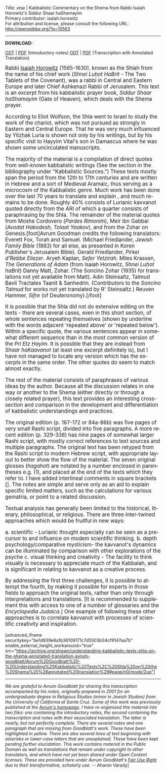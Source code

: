 <html>
<head></head>
<body>
Title: שמע | Kabbalistic Commentary on the Shema from Rabbi Isaiah Horowitz's Siddur Shaar haShamayim<br />
Primary contributor: isaiah.horowitz<br />
For attribution and license, please consult the following URL: <a href="http://opensiddur.org/?p=10563">http://opensiddur.org/?p=10563</a>
<p />
<hr />

<strong>DOWNLOAD:</strong>

<a href="https://opensiddur.org/wp-content/uploads/2015/03/Avrum-Goodblatt-Understanding-Kabbalistic-Texts-Shla-on-the-Shema-introduction.odt">ODT</a> | <a href="https://opensiddur.org/wp-content/uploads/2015/03/Avrum-Goodblatt-Understanding-Kabbalistic-Texts-Shla-on-the-Shema-introduction.pdf">PDF</a> (Introductory notes)
<a href="https://opensiddur.org/wp-content/uploads/2015/03/Avrum-Goodblatt-Understanding-Kabbalistic-Texts-Shla-on-the-Shema-annotated-translation.odt">ODT</a> | <a href="https://opensiddur.org/wp-content/uploads/2015/03/Avrum-Goodblatt-Understanding-Kabbalistic-Texts-Shla-on-the-Shema-annotated-translation.pdf">PDF</a> (Transcription with Annotated Translation)

<div class="english" lang="en" style="font-size: 1.2em;">
Rabbi <a href="https://en.wikipedia.org/wiki/Isaiah_Horowitz">Isaiah Horowitz</a> (1565-1630), known as the Shlah from the name of his chief work (<em>Shnei Luḥot HaBrit</em> - The Two Tablets of the Covenant), was a rabbi in Central and Eastern Europe and later Chief Ashkenazi Rabbi of Jerusalem. This text is an excerpt from his kabbalistic prayer book, <em>Siddur Shaar haShamayim</em> (Gate of Heaven), which deals with the Shema prayer.

According to Eliot Wolfson, the Shla went to Israel to study the work of the chariot, which was not pursued as strongly in Eastern and Central Europe. That he was very much influenced by Yitzḥak Luria is shown not only by his writings, but by his specific visit to Ḥayyim Vital's son in Damascus where he was shown some uncirculated manuscripts.

The majority of the material is a compilation of direct quotes from well-known kabbalistic writings (See the section in the bibliography under "Kabbalistic Sources.") These texts mostly span the period from the 12th to 17th centuries and are written in Hebrew and a sort of Medieval Aramaic, thus serving as a microcosm of the Kabbalistic genre. Much work has been done over the last 70 years to translate and explain , and much remains to be done. Roughly 40% consists of Lurianic kavvanot quoted directly from the ARI of which a quarter consists of paraphrasing by the Shla. The remainder of the material quotes from Moshe Cordovero (<em>Pardes Rimonim</em>), Meir ibn Gabbai (<em>Avodat Hakodesh</em>, <em>Tolaat Yaakov</em>), and from the Zohar on Genesis.[foot]Avrum Goodman credits the following translators:
Everett Fox, Torah and Samuel. (Michael Friedlander, <em>Jewish Family Bible</em> (1883) for all else, as presented in Koren Publisher's Jerusalem Bible).
Gerald Friedlander, <em>Pirkei d'Rebbe Eliezer</em>.
Aryeh Kaplan, <em>Sefer Yetzirah</em>.
Miles Krassen, <em>The Generations of Adam </em> (from Isaiah Horowitz, <em>Shnei Luḥot haBrit</em>)
Danny Matt, Zohar. (The Soncino Zohar (1935) for translations not yet available from Matt).
Adin Steinsaltz, Talmud Bavli Tractates Taanit & Sanhedrin. (Contributors to the <em>Soncino Talmud</em> for works not yet translated by R' Steinsaltz.) 
Reuven Hammer, <em>Sifre</em> (of Deuteronomy).[/foot]

It is possible that the Shla did not do extensive editing on the texts - there are several cases, even in this short section, of whole sentences repeating themselves (shown by underline with the words adjacent 'repeated above' or 'repeated below'). Within a specific quote, the various sentences appear in somewhat different sequence than in the most common version of the <em>Pri Etz Ḥayim</em>. It is possible that they are instead from <em>Shaar haKaavanot</em> (at least one excerpt definitely is), but I have not managed to locate any version which has the excerpts in the same order. The other quotes do seem to match almost exactly.

The rest of the material consists of paraphrases of various ideas by the author. Because all the discussion relates in one way or another to the Shema (either directly or through a closely related prayer), this text provides an interesting cross-section and comparison in the development and differentiation of kabbalistic understandings and practices.

The original edition (p. 167-172 or 84a-86b) was five pages of very small Rashi script, divided into five paragraphs. A more recent edition (p. 329-338) has nine pages of somewhat larger Rashi script, with mostly correct references to text sources and multiple paragraphs. The original text has been retyped from the Rashi script to modern Hebrew script, with appropriate layout to better show the flow of the material. The seven original glosses (<em>hagahot</em>) are notated by a number enclosed in parentheses e.g. (1), and placed at the end of the texts which they refer to. I have added interlineal comments in square brackets []. The notes are simple and serve only as an aid to explain specific limited matters, such as the calculations for various gematria, or point to a related discussion. 

Textual analysis has generally been limited to the historical, literary, philosophical, or religious. There are three inter-twined approaches which would be fruitful in new ways:

a. 	scientific - Lurianic thought especially can be seen as a precursor to and influence on modem scientific thinking.
b. 	depth psychology/comparative mysticism- the kavvanot's dynamics can be illuminated by comparison with other explorations of the psyche
c. 	visual thinking and creativity - The facility to think visually is necessary to appreciate much of the Kabbalah, and is significant in relating to kavvanot as a creative process.

By addressing the first three challenges, it is possible to attempt the fourth, by making it possible for experts in those fields to approach the original texts, rather than only through interpretations and translations. [It is recommended to supplement this with access to one of a number of glossaries and the <em>Encyclopedia Judaica</em>.] One example of following these other approaches is to correlate kavvanot with processes of scientific creativity and inspiration.
</div>

[advanced_iframe securitykey="be1d939e6a1b36109171c7d5503b34cf9147aa7b" enable_external_height_workaround="true" src="https://archive.org/stream/understanding-kabbalistic-texts-shla-on-the-shema-annotated-translation-avrum-goodblatt/Avrum%20Goodblatt%20-%20Understanding%20Kabbalistic%20Texts%2C%20Shla%20on%20the%20Shema%20%28annotated%20translation%29#page/n0/mode/2up"]

<hr />

<em>We are grateful to Avrum Goodblatt for sharing this transcription accompanied by his notes, originally prepared in 2001 for an undergraduate degree in Religious Studies (minor in Jewish Studies) from the University of California at Santa Cruz. Some of this work was previously published at the <a href="http://home.sprynet.com/~goodblat/shla.html">Avrum's homepage</a>. I have re-organized this material into two files: one containing the introductory notes, the second containing the transcription and notes with their associated translation. The latter is nearly, but not perfectly complete. There are several notes and one paragraph that are missing from Goodblatt's work. These have been highlighted in yellow. There are also several lines of text beginning with asterisks or lower-case letters that are unexplained. These have been kept pending further elucidation. This work contains material in the Public Domain as well as translations that remain under copyright to other translators, and which have not yet been shared under Open Content licenses. These are provided here under Avrum Goodblatt's <a href="https://www.law.cornell.edu/uscode/text/17/107">Fair Use Right</a> due to their transformative, scholarly use.</em> -- Aharon Varady]
</body>
</html>